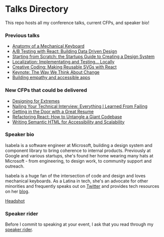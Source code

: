 # Talks Directory

This repo hosts all my conference talks, current CFPs, and speaker bio!

### Previous talks

- [Anatomy of a Mechanical Keyboard](https://github.com/isabelacmor/talks/blob/master/anatomy-of-a-mechanical-keyboard.md)
- [A/B Testing with React: Building Data Driven Design](https://github.com/isabelacmor/talks/blob/master/ab-testing-in-react.md)
- [Starting from Scratch: the Startups Guide to Creating a Design System](https://github.com/isabelacmor/talks/blob/master/startups-guide-to-creating-a-design-system.md)
- [Localization: Implementating and Testing... Locally](https://github.com/isabelacmor/talks/blob/master/localization-implementation-and-testing.md)
- [Creative Coding: Making Reusable SVGs with React](https://github.com/isabelacmor/talks/blob/master/making-reusable-svgs-with-react.md)
- [Keynote: The Way We Think About Change](https://github.com/isabelacmor/talks/blob/master/the-way-we-think-about-change.md)
- [Building empathy and accessible apps](https://github.com/isabelacmor/talks/blob/master/building-empathy-and-accessible-apps.md)

### New CFPs that could be delivered

- [Designing for Extremes](https://github.com/isabelacmor/talks/blob/master/designing-for-extremes.md)
- [Nailing Your Technical Interview: Everything I Learned From Failing](https://github.com/isabelacmor/talks/blob/master/nailing-your-technical-interview.md)
- [Getting in the Door with a Great Resume](https://github.com/isabelacmor/talks/blob/master/getting-in-the-door-with-a-great-resume.md)
- [Refactoring React: How to Untangle a Giant Codebase](https://github.com/isabelacmor/talks/blob/master/refactoring-react-how-to-untangle-a-giant-codebase.md)
- [Writing Semantic HTML for Accessibility and Scalability](https://github.com/isabelacmor/talks/blob/master/semantic-html.md)

### Speaker bio

Isabela is a software engineer at Microsoft, building a design system and component library to bring coherence to internal products. Previously at Google and various startups, she's found her home wearing many hats at Microsoft - from engineering, to design work, to community support and outreach. 

Isabela is a huge fan of the intersection of code and design and loves mechanical keyboards. As a Latina in tech, she's an advocate for other minorities and frequently speaks out on [Twitter](https://twitter.com/isabelacmor) and provides tech resources on her [blog](https://isabela.dev).

[Headshot](https://isabela.dev/content/images/2019/06/53556665_1667720256692090_6133194117364056064_o-1.jpg)

### Speaker rider

Before I commit to speaking at your event, I ask that you read through my [speaker rider](https://github.com/isabelacmor/talks/blob/master/speaker_rider.md).
